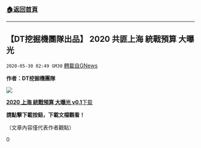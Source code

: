 ###  [:house:返回首頁](https://github.com/ourhimalayas/txt)
---

## 【DT挖掘機團隊出品】 2020 共匪上海 統戰預算 大曝光
`2020-05-30 02:49 GM30` [轉載自GNews](https://gnews.org/zh-hant/217481/)

**作者：DT挖掘機團隊**

![](https://s3.amazonaws.com/gnews-media-offload/wp-content/uploads/2020/05/30024226/image0-146-66.jpg)

[**2020 上海 統戰預算 大曝光 v0.1**](https://s3.amazonaws.com/gnews-media-offload/wp-content/uploads/2020/05/30024830/2020-%E4%B8%8A%E6%B5%B7-%E7%B5%B1%E6%88%B0%E9%A0%90%E7%AE%97-%E5%A4%A7%E6%9B%9D%E5%85%89v0.1.pdf)[下载](https://s3.amazonaws.com/gnews-media-offload/wp-content/uploads/2020/05/30024830/2020-%E4%B8%8A%E6%B5%B7-%E7%B5%B1%E6%88%B0%E9%A0%90%E7%AE%97-%E5%A4%A7%E6%9B%9D%E5%85%89v0.1.pdf)

**請點擊下載按鈕，下載文檔觀看！**

（文章內容僅代表作者觀點）

0
